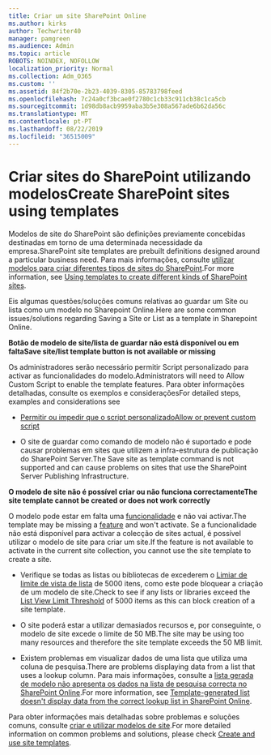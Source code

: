 ```yaml
---
title: Criar um site SharePoint Online
ms.author: kirks
author: Techwriter40
manager: pamgreen
ms.audience: Admin
ms.topic: article
ROBOTS: NOINDEX, NOFOLLOW
localization_priority: Normal
ms.collection: Adm_O365
ms.custom: ''
ms.assetid: 84f2b70e-2b23-4039-8305-85783798feed
ms.openlocfilehash: 7c24a0cf3bcae0f2780c1cb33c911cb38c1ca5cb
ms.sourcegitcommit: 1d98db8acb9959aba3b5e308a567ade6b62da56c
ms.translationtype: MT
ms.contentlocale: pt-PT
ms.lasthandoff: 08/22/2019
ms.locfileid: "36515009"
---
```

# <a name="create-sharepoint-sites-using-templates"></a><span data-ttu-id="5ca77-102">Criar sites do SharePoint utilizando modelos</span><span class="sxs-lookup"><span data-stu-id="5ca77-102">Create SharePoint sites using templates</span></span>

<span data-ttu-id="5ca77-103">Modelos de site do SharePoint são definições previamente concebidas destinadas em torno de uma determinada necessidade da empresa.</span><span class="sxs-lookup"><span data-stu-id="5ca77-103">SharePoint site templates are prebuilt definitions designed around a particular business need.</span></span> <span data-ttu-id="5ca77-104">Para mais informações, consulte [utilizar modelos para criar diferentes tipos de sites do SharePoint](https://support.office.com/article/using-templates-to-create-different-kinds-of-sharepoint-sites-449eccec-ff99-4cf3-b62e-dcfee37e8da4).</span><span class="sxs-lookup"><span data-stu-id="5ca77-104">For more information, see [Using templates to create different kinds of SharePoint sites](https://support.office.com/article/using-templates-to-create-different-kinds-of-sharepoint-sites-449eccec-ff99-4cf3-b62e-dcfee37e8da4).</span></span>

<span data-ttu-id="5ca77-105">Eis algumas questões/soluções comuns relativas ao guardar um Site ou lista como um modelo no Sharepoint Online.</span><span class="sxs-lookup"><span data-stu-id="5ca77-105">Here are some common issues/solutions regarding Saving a Site or List as a template in Sharepoint Online.</span></span> 

<span data-ttu-id="5ca77-106">**Botão de modelo de site/lista de guardar não está disponível ou em falta**</span><span class="sxs-lookup"><span data-stu-id="5ca77-106">**Save site/list template button is not available or missing**</span></span>

<span data-ttu-id="5ca77-107">Os administradores serão necessário permitir Script personalizado para activar as funcionalidades do modelo.</span><span class="sxs-lookup"><span data-stu-id="5ca77-107">Administrators will need to Allow Custom Script to enable the template features.</span></span> <span data-ttu-id="5ca77-108">Para obter informações detalhadas, consulte os exemplos e considerações</span><span class="sxs-lookup"><span data-stu-id="5ca77-108">For detailed steps, examples and considerations see</span></span> 

- [<span data-ttu-id="5ca77-109">Permitir ou impedir que o script personalizado</span><span class="sxs-lookup"><span data-stu-id="5ca77-109">Allow or prevent custom script</span></span>](https://docs.microsoft.com/sharepoint/allow-or-prevent-custom-script)

- <span data-ttu-id="5ca77-110">O site de guardar como comando de modelo não é suportado e pode causar problemas em sites que utilizem a infra-estrutura de publicação do SharePoint Server.</span><span class="sxs-lookup"><span data-stu-id="5ca77-110">The Save site as template command is not supported and can cause problems on sites that use the SharePoint Server Publishing Infrastructure.</span></span>

<span data-ttu-id="5ca77-111">**O modelo de site não é possível criar ou não funciona correctamente**</span><span class="sxs-lookup"><span data-stu-id="5ca77-111">**The site template cannot be created or does not work correctly**</span></span>

<span data-ttu-id="5ca77-112">O modelo pode estar em falta uma [funcionalidade](https://social.technet.microsoft.com/wiki/contents/articles/14423.sharepoint-2013-existing-features-guid.aspx) e não vai activar.</span><span class="sxs-lookup"><span data-stu-id="5ca77-112">The template may be missing a [feature](https://social.technet.microsoft.com/wiki/contents/articles/14423.sharepoint-2013-existing-features-guid.aspx) and won't activate.</span></span> <span data-ttu-id="5ca77-113">Se a funcionalidade não está disponível para activar a colecção de sites actual, é possível utilizar o modelo de site para criar um site.</span><span class="sxs-lookup"><span data-stu-id="5ca77-113">If the feature is not available to activate in the current site collection, you cannot use the site template to create a site.</span></span>

- <span data-ttu-id="5ca77-114">Verifique se todas as listas ou bibliotecas de excederem o [Limiar de limite de vista de lista](https://support.office.com/article/Manage-large-lists-and-libraries-in-SharePoint-B8588DAE-9387-48C2-9248-C24122F07C59) de 5000 itens, como este pode bloquear a criação de um modelo de site.</span><span class="sxs-lookup"><span data-stu-id="5ca77-114">Check to see if any lists or libraries exceed the [List View Limit Threshold](https://support.office.com/article/Manage-large-lists-and-libraries-in-SharePoint-B8588DAE-9387-48C2-9248-C24122F07C59) of 5000 items as this can block creation of a site template.</span></span>

- <span data-ttu-id="5ca77-115">O site poderá estar a utilizar demasiados recursos e, por conseguinte, o modelo de site excede o limite de 50 MB.</span><span class="sxs-lookup"><span data-stu-id="5ca77-115">The site may be using too many resources and therefore the site template exceeds the 50 MB limit.</span></span>


- <span data-ttu-id="5ca77-116">Existem problemas em visualizar dados de uma lista que utiliza uma coluna de pesquisa.</span><span class="sxs-lookup"><span data-stu-id="5ca77-116">There are problems displaying data from a list that uses a lookup column.</span></span> <span data-ttu-id="5ca77-117">Para mais informações, consulte a [lista gerada de modelo não apresenta os dados na lista de pesquisa correcta no SharePoint Online](https://support.office.com/article/template-generated-list-doesn-t-display-correct-data-for-a-column-in-sharepoint-online-20430b62-e40c-4f6f-8889-aa24e80d605a).</span><span class="sxs-lookup"><span data-stu-id="5ca77-117">For more information, see [Template-generated list doesn't display data from the correct lookup list in SharePoint Online](https://support.office.com/article/template-generated-list-doesn-t-display-correct-data-for-a-column-in-sharepoint-online-20430b62-e40c-4f6f-8889-aa24e80d605a).</span></span>

<span data-ttu-id="5ca77-118">Para obter informações mais detalhadas sobre problemas e soluções comuns, consulte [criar e utilizar modelos de site](https://support.office.com/article/Create-and-use-site-templates-60371B0F-00E0-4C49-A844-34759EBDD989).</span><span class="sxs-lookup"><span data-stu-id="5ca77-118">For more detailed information on common problems and solutions, please check [Create and use site templates](https://support.office.com/article/Create-and-use-site-templates-60371B0F-00E0-4C49-A844-34759EBDD989).</span></span>



